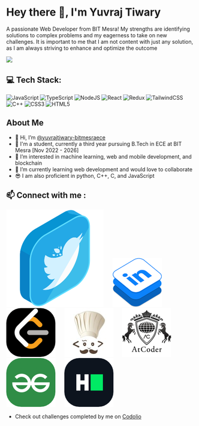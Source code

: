 # Hey there 👋, I'm Yuvraj Tiwary

A passionate Web Developer from BIT Mesra! My strengths are identifying solutions to complex problems and my eagerness to take on new challenges. It is important to me that I am not content with just any solution, as I am always striving to enhance and optimize the outcome

![](https://github.com/user-attachments/assets/0c338a09-3418-4466-aed2-1e87f3a5a891)

## 💻 Tech Stack:
![JavaScript](https://img.shields.io/badge/javascript-%23323330.svg?style=for-the-badge&logo=javascript&logoColor=%23F7DF1E) ![TypeScript](https://img.shields.io/badge/typescript-%23007ACC.svg?style=for-the-badge&logo=typescript&logoColor=white) ![NodeJS](https://img.shields.io/badge/node.js-6DA55F?style=for-the-badge&logo=node.js&logoColor=white) ![React](https://img.shields.io/badge/react-%2320232a.svg?style=for-the-badge&logo=react&logoColor=%2361DAFB) ![Redux](https://img.shields.io/badge/redux-%23593d88.svg?style=for-the-badge&logo=redux&logoColor=white) ![TailwindCSS](https://img.shields.io/badge/tailwindcss-%2338B2AC.svg?style=for-the-badge&logo=tailwind-css&logoColor=white) ![C++](https://img.shields.io/badge/c++-%2300599C.svg?style=for-the-badge&logo=c%2B%2B&logoColor=white) ![CSS3](https://img.shields.io/badge/css3-%231572B6.svg?style=for-the-badge&logo=css3&logoColor=white) ![HTML5](https://img.shields.io/badge/html5-%23E34F26.svg?style=for-the-badge&logo=html5&logoColor=white)

## About Me

-   👋 Hi, I’m [@yuvrajtiwary-bitmesraece](https://github.com/yuvrajtiwary-bitmesraece)
-   👨 I'm a student, currently a third year pursuing B.Tech in ECE at BIT Mesra [Nov 2022 - 2026]
-   👀 I’m interested in machine learning, web and mobile development, and blockchain
-   🌱 I’m currently learning web development and would love to collaborate
-   😎 I am also proficient in python, C++, C, and JavaScript

## 📫 Connect with me :

[![Twitter svg](twitter.svg)](https://x.com/yuvraj_280404) 
&nbsp;&nbsp;&nbsp;&nbsp; <!-- Adds space between logos -->
[![linked in logo](scaledlinkedInIsometric.png)](https://www.linkedin.com/in/yuvraj-tiwary-426279254/) 
&nbsp;&nbsp;&nbsp;&nbsp;
[![LC logo](AAALC.png)](https://leetcode.com/u/Baabu_Bhaiya_Ki_Jai/) 
&nbsp;&nbsp;&nbsp;&nbsp;
[![CC Logo](AAACC.png)](https://www.codechef.com/users/bhaiya_2004) 
&nbsp;&nbsp;&nbsp;&nbsp;
[![AC Logo](AAAAC.png)](https://atcoder.jp/users/Yuvraj_2004) 
&nbsp;&nbsp;&nbsp;&nbsp;
[![GFG Logo](AAAGFG.png)](https://www.geeksforgeeks.org/user/yuvrajtiwary280404/) 
&nbsp;&nbsp;&nbsp;&nbsp;
[![Hackerank Logo](AAAHR.png)](https://www.hackerrank.com/profile/btech10216_22)


-   Check out challenges completed by me on [Codolio](https://codolio.com/profile/Yuvraj_Tiwary)





<!---
yuvrajtiwary-bitmesraece/yuvrajtiwary-bitmesraece is a ✨ special ✨ repository because its `README.md` (this file) appears on your GitHub profile.
You can click the Preview link to take a look at your changes.
--->
